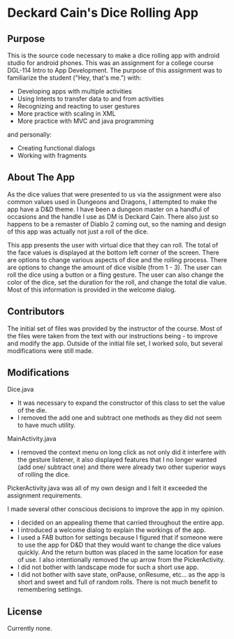 # **Deckard Cain's Dice Rolling App**
## **Purpose**

This is the source code necessary to make a dice rolling app with android studio for android phones. This was an assignment for a college course DGL-114 Intro to App Development. The purpose of this assignment was to familiarize the student ("Hey, that's me.") with:

- Developing apps with multiple activities
- Using Intents to transfer data to and from activities
- Recognizing and reacting to user gestures
- More practice with scaling in XML
- More practice with MVC and java programming

and personally:

- Creating functional dialogs
- Working with fragments

## **About The App**

As the dice values that were presented to us via the assignment were also common values used in Dungeons and Dragons, I attempted to make the app have a D&D theme. I have been a dungeon master on a handful of occasions and the handle I use as DM is Deckard Cain. There also just so happens to be a remaster of Diablo 2 coming out, so the naming and design of this app was actually not just a roll of the dice.

This app presents the user with virtual dice that they can roll. The total of the face values is displayed at the bottom left corner of the screen. There are options to change various aspects of dice and the rolling process. There are options to change the amount of dice visible (from 1 - 3). The user can roll the dice using a button or a fling gesture. The user can also change the color of the dice, set the duration for the roll, and change the total die value. Most of this information is provided in the welcome dialog.

## **Contributors**
The initial set of files was provided by the instructor of the course. Most of the files were taken from the text with our instructions being - to improve and modify the app. Outside of the initial file set, I worked solo, but several modifications were still made.

## **Modifications**

Dice.java
- It was necessary to expand the constructor of this class to set the value of the die.
- I removed the add one and subtract one methods as they did not seem to have much utility.

MainActivity.java
- I removed the context menu on long click as not only did it interfere with the gesture listener, it also displayed features that I no longer wanted (add one/ subtract one) and there were already two other superior ways of rolling the dice.

PickerActivity.java was all of my own design and I felt it exceeded the assignment requirements.

I made several other conscious decisions to improve the app in my opinion.

- I decided on an appealing theme that carried throughout the entire app.
- I introduced a welcome dialog to explain the workings of the app.
- I used a FAB button for settings because I figured that if someone were to use the app for D&D that they would want to change the dice values quickly. And the return button was placed in the same location for ease of use. I also intentionally removed the up arrow from the PickerActivity.
- I did not bother with landscape mode for such a short use app.
- I did not bother with save state, onPause, onResume, etc... as the app is short and sweet and full of random rolls. There is not much benefit to remembering settings.

## **License**
 Currently none.

